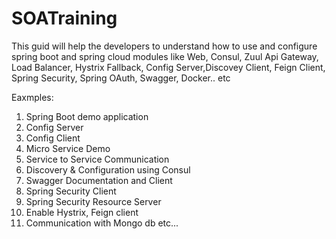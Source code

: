# SOATraining
This guid will help the developers to understand how to use and configure spring boot and spring cloud modules 
like Web, Consul, Zuul Api Gateway, Load Balancer, Hystrix Fallback, Config Server,Discovey Client, Feign Client, Spring Security,
Spring OAuth, Swagger, Docker.. etc

Eaxmples:
1. Spring Boot demo application
2. Config Server
3. Config Client
4. Micro Service Demo
5. Service to Service Communication
6. Discovery & Configuration using Consul
7. Swagger Documentation and Client
8. Spring Security Client
9. Spring Security Resource Server
10. Enable Hystrix, Feign client
11. Communication with Mongo db
etc...
